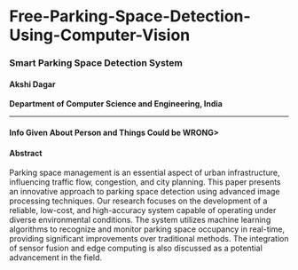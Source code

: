 # Free-Parking-Space-Detection-Using-Computer-Vision

### Smart Parking Space Detection System 

#### Akshi Dagar
**Department of Computer Science and Engineering, India**

---
#### Info Given About Person and Things Could be WRONG>
#### Abstract

Parking space management is an essential aspect of urban infrastructure, influencing traffic flow, congestion, and city planning. This paper presents an innovative approach to parking space detection using advanced image processing techniques. Our research focuses on the development of a reliable, low-cost, and high-accuracy system capable of operating under diverse environmental conditions. The system utilizes machine learning algorithms to recognize and monitor parking space occupancy in real-time, providing significant improvements over traditional methods. The integration of sensor fusion and edge computing is also discussed as a potential advancement in the field.
